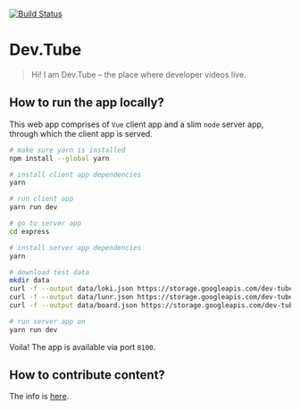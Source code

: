 [![Build Status](https://travis-ci.org/watch-devtube/web.svg?branch=master)](https://travis-ci.org/watch-devtube/web)

# Dev.Tube

> Hi! I am Dev.Tube – the place where developer videos live.

## How to run the app locally?

This web app comprises of `Vue` client app and a slim `node` server app, through which the client app is served.

``` bash
# make sure yarn is installed
npm install --global yarn

# install client app dependencies
yarn

# run client app
yarn run dev

# go to server app
cd express

# install server app dependencies 
yarn

# download test data
mkdir data
curl -f --output data/loki.json https://storage.googleapis.com/dev-tube-index/loki-test.json
curl -f --output data/lunr.json https://storage.googleapis.com/dev-tube-index/lunr-test.json
curl -f --output data/board.json https://storage.googleapis.com/dev-tube-index/board.json

# run server app on
yarn run dev
```

Voila! The app is available via port `8100`.

## How to contribute content?

The info is [here](https://github.com/watch-devtube/contrib).

